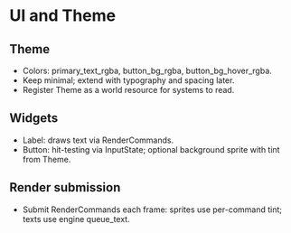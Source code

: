 # UI and Theme

## Theme
- Colors: primary_text_rgba, button_bg_rgba, button_bg_hover_rgba.
- Keep minimal; extend with typography and spacing later.
- Register Theme as a world resource for systems to read.

## Widgets
- Label: draws text via RenderCommands.
- Button: hit-testing via InputState; optional background sprite with tint from Theme.

## Render submission
- Submit RenderCommands each frame: sprites use per-command tint; texts use engine queue_text.

